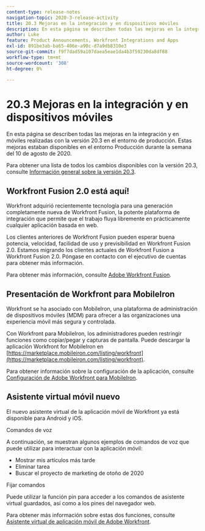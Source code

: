 ```yaml
---
content-type: release-notes
navigation-topic: 2020-3-release-activity
title: 20.3 Mejoras en la integración y en dispositivos móviles
description: En esta página se describen todas las mejoras en la integración y en móviles realizadas con la versión 20.3 en el entorno de producción. Estas mejoras estaban disponibles en el entorno Producción durante la semana del 10 de agosto de 2020.
author: Luke
feature: Product Announcements, Workfront Integrations and Apps
exl-id: 891be3ab-ba65-406e-a90c-d7a9db8310e3
source-git-commit: f9f7dad59a107daea5eae1da4b3f59230da8df88
workflow-type: tm+mt
source-wordcount: '308'
ht-degree: 0%

---
```


# 20.3 Mejoras en la integración y en dispositivos móviles

En esta página se describen todas las mejoras en la integración y en móviles realizadas con la versión 20.3 en el entorno de producción. Estas mejoras estaban disponibles en el entorno Producción durante la semana del 10 de agosto de 2020.

Para obtener una lista de todos los cambios disponibles con la versión 20.3, consulte [Información general sobre la versión 20.3](../../../product-announcements/product-releases/20.3-release-activity/20.3-release-overview.md).

## Workfront Fusion 2.0 está aquí!

Workfront adquirió recientemente tecnología para una generación completamente nueva de Workfront Fusion, la potente plataforma de integración que permite que el trabajo fluya libremente en prácticamente cualquier aplicación basada en web.

Los clientes anteriores de Workfront Fusion pueden esperar buena potencia, velocidad, facilidad de uso y previsibilidad en Workfront Fusion 2.0. Estamos migrando los clientes actuales de Workfront Fusion a Workfront Fusion 2.0. Póngase en contacto con el ejecutivo de cuentas para obtener más información.

Para obtener más información, consulte [Adobe Workfront Fusion](../../../workfront-fusion/workfront-fusion-2.md).

## Presentación de Workfront para MobileIron

Workfront se ha asociado con MobileIron, una plataforma de administración de dispositivos móviles (MDM) para ofrecer a las organizaciones una experiencia móvil más segura y controlada.

Con Workfront para MobileIron, los administradores pueden restringir funciones como copiar/pegar y capturas de pantalla. Puede descargar la aplicación Workfront for MobileIron en [https://marketplace.mobileiron.com/listing/workfront](https://marketplace.mobileiron.com/listing/workfront).

Para obtener información sobre la configuración de la aplicación, consulte [Configuración de Adobe Workfront para MobileIron](../../../workfront-basics/mobile-apps/using-the-workfront-mobile-app/wf-mobileiron-configs.md).

## Asistente virtual móvil nuevo

El nuevo asistente virtual de la aplicación móvil de Workfront ya está disponible para Android y iOS.

Comandos de voz

A continuación, se muestran algunos ejemplos de comandos de voz que puede utilizar para interactuar con la aplicación móvil:

* Mostrar mis artículos más tarde
* Eliminar tarea
* Buscar el proyecto de marketing de otoño de 2020

Fijar comandos

Puede utilizar la función pin para acceder a los comandos de asistente virtual guardados, así como a los pines del navegador web.

Para obtener más información sobre estas dos funciones, consulte [Asistente virtual de aplicación móvil de Adobe Workfront](../../../workfront-basics/mobile-apps/using-the-workfront-mobile-app/wf-mobile-virtual-assistant.md).

